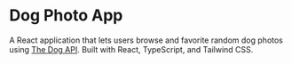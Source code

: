 # Dog Photo App

A React application that lets users browse and favorite random dog photos using [The Dog API](https://thedogapi.com/). 
Built with React, TypeScript, and Tailwind CSS.




